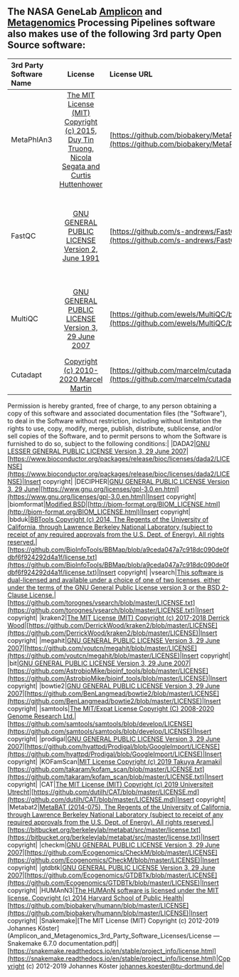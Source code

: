 ## The NASA GeneLab [Amplicon]() and [Metagenomics]() Processing Pipelines software also makes use of the following 3rd party Open Source software:

|3rd Party Software Name|License|License URL|Copyright Notice|
|:----------------------|:-----:|:----------|:---------------|
|MetaPhlAn3|[The MIT License (MIT) Copyright (c) 2015, Duy Tin Truong, Nicola Segata and Curtis Huttenhower](Amplicon_and_Metagenomics_3rd_Party_Software_Licenses/MetaPhlAn3_license.pdf)|[https://github.com/biobakery/MetaPhlAn/blob/3.0/license.txt](https://github.com/biobakery/MetaPhlAn/blob/3.0/license.txt)|Copyright (c) 2015, Duy Tin Truong, Nicola Segata and Curtis Huttenhower|
|FastQC|[GNU GENERAL PUBLIC LICENSE Version 2, June 1991](Amplicon_and_Metagenomics_3rd_Party_Software_Licenses/FASTQC_LICENSE.pdf)|[https://github.com/s-andrews/FastQC/blob/master/LICENSE](https://github.com/s-andrews/FastQC/blob/master/LICENSE)|Copyright (C) 1989, 1991 Free Software Foundation, Inc., 51 Franklin Street, Fifth Floor, Boston, MA 02110-1301 USA Everyone is permitted to copy and distribute verbatim copies of this license document, but changing it is not allowed.|
|MultiQC|[GNU GENERAL PUBLIC LICENSE Version 3, 29 June 2007](Amplicon_and_Metagenomics_3rd_Party_Software_Licenses/MultiQC_LICENSE.pdf)|[https://github.com/ewels/MultiQC/blob/master/LICENSE](https://github.com/ewels/MultiQC/blob/master/LICENSE)|Copyright (C) 2007 Free Software Foundation, Inc <http://fsf.org/> Everyone is permitted to copy and distribute verbatim copies of this license document, but changing it is not allowed.|
|Cutadapt|[Copyright (c) 2010-2020 Marcel Martin](Amplicon_and_Metagenomics_3rd_Party_Software_Licenses/cutadapt_LICENSE.pdf)|[https://github.com/marcelm/cutadapt/blob/main/LICENSE](https://github.com/marcelm/cutadapt/blob/main/LICENSE)|Copyright (c) 2010-2020 Marcel Martin <marcel.martin@scilifelab.se>

Permission is hereby granted, free of charge, to any person obtaining a copy
of this software and associated documentation files (the "Software"), to deal
in the Software without restriction, including without limitation the rights
to use, copy, modify, merge, publish, distribute, sublicense, and/or sell
copies of the Software, and to permit persons to whom the Software is
furnished to do so, subject to the following conditions:|
|DADA2|[GNU LESSER GENERAL PUBLIC LICENSE Version 3, 29 June 2007](Amplicon_and_Metagenomics_3rd_Party_Software_Licenses/)|[https://www.bioconductor.org/packages/release/bioc/licenses/dada2/LICENSE](https://www.bioconductor.org/packages/release/bioc/licenses/dada2/LICENSE)|Insert copyright|
|DECIPHER|[GNU GENERAL PUBLIC LICENSE Version 3, 29 June](Amplicon_and_Metagenomics_3rd_Party_Software_Licenses/)|[https://www.gnu.org/licenses/gpl-3.0.en.html](https://www.gnu.org/licenses/gpl-3.0.en.html)|Insert copyright|
|biomformat|[Modified BSD](Amplicon_and_Metagenomics_3rd_Party_Software_Licenses/)|[http://biom-format.org/BIOM_LICENSE.html](http://biom-format.org/BIOM_LICENSE.html)|Insert copyright|
|bbduk|[BBTools Copyright (c) 2014, The Regents of the University of California, through Lawrence Berkeley National Laboratory (subject to receipt of any required approvals from the U.S. Dept. of Energy). All rights reserved.](Amplicon_and_Metagenomics_3rd_Party_Software_Licenses/)|[https://github.com/BioInfoTools/BBMap/blob/a9ceda047a7c918dc090de0fdbf6f924292d4a1f/license.txt](https://github.com/BioInfoTools/BBMap/blob/a9ceda047a7c918dc090de0fdbf6f924292d4a1f/license.txt)|Insert copyright|
|vsearch|[This software is dual-licensed and available under a choice of one of two licenses, either under the terms of the GNU General Public License version 3 or the BSD 2-Clause License.](Amplicon_and_Metagenomics_3rd_Party_Software_Licenses/)|[https://github.com/torognes/vsearch/blob/master/LICENSE.txt](https://github.com/torognes/vsearch/blob/master/LICENSE.txt)|Insert copyright|
|kraken2|[The MIT License (MIT) Copyright (c) 2017-2018 Derrick Wood](Amplicon_and_Metagenomics_3rd_Party_Software_Licenses/)|[https://github.com/DerrickWood/kraken2/blob/master/LICENSE](https://github.com/DerrickWood/kraken2/blob/master/LICENSE)|Insert copyright|
|megahit|[GNU GENERAL PUBLIC LICENSE Version 3, 29 June 2007](Amplicon_and_Metagenomics_3rd_Party_Software_Licenses/)|[https://github.com/voutcn/megahit/blob/master/LICENSE](https://github.com/voutcn/megahit/blob/master/LICENSE)|Insert copyright|
|bit|[GNU GENERAL PUBLIC LICENSE Version 3, 29 June 2007](Amplicon_and_Metagenomics_3rd_Party_Software_Licenses/)|[https://github.com/AstrobioMike/bioinf_tools/blob/master/LICENSE](https://github.com/AstrobioMike/bioinf_tools/blob/master/LICENSE)|Insert copyright|
|bowtie2|[GNU GENERAL PUBLIC LICENSE Version 3, 29 June 2007](Amplicon_and_Metagenomics_3rd_Party_Software_Licenses/)|[https://github.com/BenLangmead/bowtie2/blob/master/LICENSE](https://github.com/BenLangmead/bowtie2/blob/master/LICENSE)|Insert copyright|
|samtools|[The MIT/Expat License Copyright (C) 2008-2020 Genome Research Ltd.](Amplicon_and_Metagenomics_3rd_Party_Software_Licenses/)|[https://github.com/samtools/samtools/blob/develop/LICENSE](https://github.com/samtools/samtools/blob/develop/LICENSE)|Insert copyright|
|prodigal|[GNU GENERAL PUBLIC LICENSE Version 3, 29 June 2007](Amplicon_and_Metagenomics_3rd_Party_Software_Licenses/)|[https://github.com/hyattpd/Prodigal/blob/GoogleImport/LICENSE](https://github.com/hyattpd/Prodigal/blob/GoogleImport/LICENSE)|Insert copyright|
|KOFamScan|[MIT License Copyright (c) 2019 Takuya Aramaki](Amplicon_and_Metagenomics_3rd_Party_Software_Licenses/)|[https://github.com/takaram/kofam_scan/blob/master/LICENSE.txt](https://github.com/takaram/kofam_scan/blob/master/LICENSE.txt)|Insert copyright|
|CAT|[The MIT License (MIT) Copyright (c) 2019 Universiteit Utrecht](Amplicon_and_Metagenomics_3rd_Party_Software_Licenses/)|[https://github.com/dutilh/CAT/blob/master/LICENSE.md](https://github.com/dutilh/CAT/blob/master/LICENSE.md)|Insert copyright|
|Metabat2|[MetaBAT (2014-075), The Regents of the University of California, through Lawrence Berkeley National Laboratory (subject to receipt of any required approvals from the U.S. Dept. of Energy). All rights reserved.](Amplicon_and_Metagenomics_3rd_Party_Software_Licenses/)|[https://bitbucket.org/berkeleylab/metabat/src/master/license.txt](https://bitbucket.org/berkeleylab/metabat/src/master/license.txt)|Insert copyright|
|checkm|[GNU GENERAL PUBLIC LICENSE Version 3, 29 June 2007](Amplicon_and_Metagenomics_3rd_Party_Software_Licenses/)|[https://github.com/Ecogenomics/CheckM/blob/master/LICENSE](https://github.com/Ecogenomics/CheckM/blob/master/LICENSE)|Insert copyright|
|gtdbtk|[GNU GENERAL PUBLIC LICENSE Version 3, 29 June 2007](Amplicon_and_Metagenomics_3rd_Party_Software_Licenses/)|[https://github.com/Ecogenomics/GTDBTk/blob/master/LICENSE](https://github.com/Ecogenomics/GTDBTk/blob/master/LICENSE)|Insert copyright|
|HUMAnN3|[The HUMAnN software is licensed under the MIT license. Copyright (c) 2014 Harvard School of Public Health](Amplicon_and_Metagenomics_3rd_Party_Software_Licenses/)|[https://github.com/biobakery/humann/blob/master/LICENSE](https://github.com/biobakery/humann/blob/master/LICENSE)|Insert copyright|
|Snakemake|[The MIT License (MIT) Copyright (c) 2012-2019 Johannes Köster](Amplicon_and_Metagenomics_3rd_Party_Software_Licenses/License — Snakemake 6.7.0 documentation.pdf)|[https://snakemake.readthedocs.io/en/stable/project_info/license.html](https://snakemake.readthedocs.io/en/stable/project_info/license.html)|Copyright (c) 2012-2019 Johannes Köster <johannes.koester@tu-dortmund.de>|
